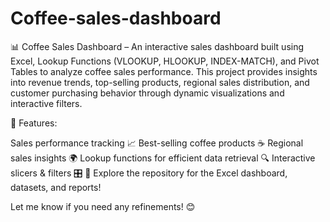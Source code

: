 # Coffee-sales-dashboard
📊 Coffee Sales Dashboard – An interactive sales dashboard built using Excel, Lookup Functions (VLOOKUP, HLOOKUP, INDEX-MATCH), and Pivot Tables to analyze coffee sales performance. This project provides insights into revenue trends, top-selling products, regional sales distribution, and customer purchasing behavior through dynamic visualizations and interactive filters.

🔹 Features:

Sales performance tracking 📈
Best-selling coffee products ☕
Regional sales insights 🌍
Lookup functions for efficient data retrieval 🔍
Interactive slicers & filters 🎛️
🚀 Explore the repository for the Excel dashboard, datasets, and reports!

Let me know if you need any refinements! 😊
